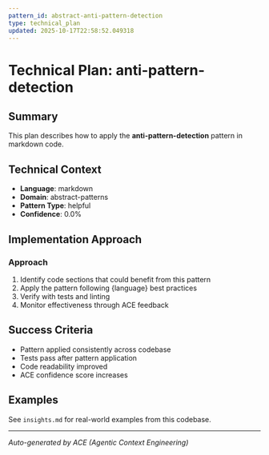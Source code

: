 ```yaml
---
pattern_id: abstract-anti-pattern-detection
type: technical_plan
updated: 2025-10-17T22:58:52.049318
---
```

# Technical Plan: anti-pattern-detection

## Summary

This plan describes how to apply the **anti-pattern-detection** pattern in markdown code.

## Technical Context

- **Language**: markdown
- **Domain**: abstract-patterns
- **Pattern Type**: helpful
- **Confidence**: 0.0%

## Implementation Approach

### Approach

1. Identify code sections that could benefit from this pattern
2. Apply the pattern following {language} best practices
3. Verify with tests and linting
4. Monitor effectiveness through ACE feedback

## Success Criteria

- Pattern applied consistently across codebase
- Tests pass after pattern application
- Code readability improved
- ACE confidence score increases

## Examples

See `insights.md` for real-world examples from this codebase.

---

*Auto-generated by ACE (Agentic Context Engineering)*
